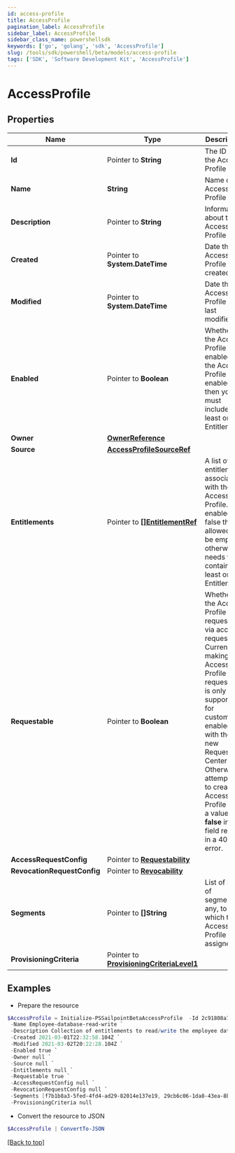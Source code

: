```yaml
---
id: access-profile
title: AccessProfile
pagination_label: AccessProfile
sidebar_label: AccessProfile
sidebar_class_name: powershellsdk
keywords: ['go', 'golang', 'sdk', 'AccessProfile'] 
slug: /tools/sdk/powershell/beta/models/access-profile
tags: ['SDK', 'Software Development Kit', 'AccessProfile']
---
```



# AccessProfile

## Properties

Name | Type | Description | Notes
------------ | ------------- | ------------- | -------------
**Id** |  Pointer to **String** | The ID of the Access Profile | [optional] [readonly] 
**Name** |  **String** | Name of the Access Profile | 
**Description** |  Pointer to **String** | Information about the Access Profile | [optional] 
**Created** |  Pointer to **System.DateTime** | Date the Access Profile was created | [optional] [readonly] 
**Modified** |  Pointer to **System.DateTime** | Date the Access Profile was last modified. | [optional] [readonly] 
**Enabled** |  Pointer to **Boolean** | Whether the Access Profile is enabled. If the Access Profile is enabled then you must include at least one Entitlement. | [optional] [default to $true]
**Owner** |  [**OwnerReference**](owner-reference) |  | 
**Source** |  [**AccessProfileSourceRef**](access-profile-source-ref) |  | 
**Entitlements** |  Pointer to [**[]EntitlementRef**](entitlement-ref) | A list of entitlements associated with the Access Profile. If enabled is false this is allowed to be empty otherwise it needs to contain at least one Entitlement. | [optional] 
**Requestable** |  Pointer to **Boolean** | Whether the Access Profile is requestable via access request. Currently, making an Access Profile non-requestable is only supported  for customers enabled with the new Request Center. Otherwise, attempting to create an Access Profile with a value  **false** in this field results in a 400 error. | [optional] [default to $true]
**AccessRequestConfig** |  Pointer to [**Requestability**](requestability) |  | [optional] 
**RevocationRequestConfig** |  Pointer to [**Revocability**](revocability) |  | [optional] 
**Segments** |  Pointer to **[]String** | List of IDs of segments, if any, to which this Access Profile is assigned. | [optional] 
**ProvisioningCriteria** |  Pointer to [**ProvisioningCriteriaLevel1**](provisioning-criteria-level1) |  | [optional] 

## Examples

- Prepare the resource
```powershell
$AccessProfile = Initialize-PSSailpointBetaAccessProfile  -Id 2c91808a7190d06e01719938fcd20792 `
 -Name Employee-database-read-write `
 -Description Collection of entitlements to read/write the employee database `
 -Created 2021-03-01T22:32:58.104Z `
 -Modified 2021-03-02T20:22:28.104Z `
 -Enabled true `
 -Owner null `
 -Source null `
 -Entitlements null `
 -Requestable true `
 -AccessRequestConfig null `
 -RevocationRequestConfig null `
 -Segments [f7b1b8a3-5fed-4fd4-ad29-82014e137e19, 29cb6c06-1da8-43ea-8be4-b3125f248f2a] `
 -ProvisioningCriteria null
```

- Convert the resource to JSON
```powershell
$AccessProfile | ConvertTo-JSON
```


[[Back to top]](#) 

